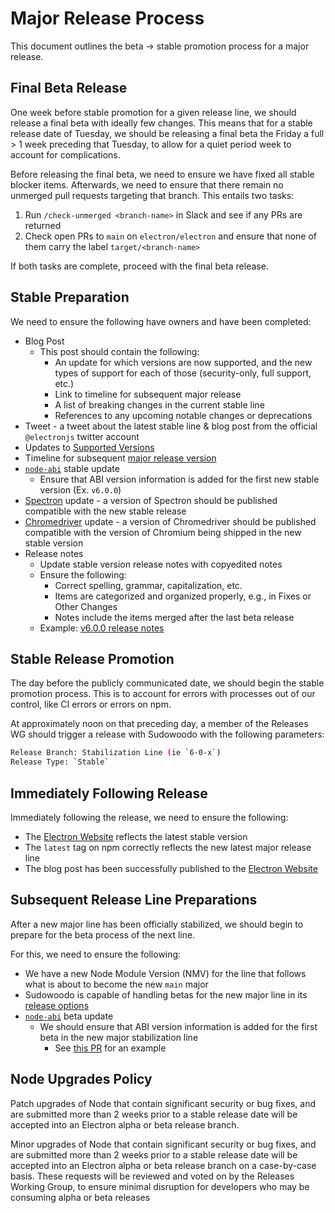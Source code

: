 # Major Release Process

This document outlines the beta -> stable promotion process for a major release.

## Final Beta Release

One week before stable promotion for a given release line, we should release a final beta with ideally few changes. This means that for a stable release date of Tuesday, we should be releasing a final beta the Friday a full > 1 week preceding that Tuesday, to allow for a quiet period week to account for complications.

Before releasing the final beta, we need to ensure we have fixed all stable blocker items. Afterwards, we need to ensure that there remain no unmerged pull requests targeting that branch. This entails two tasks:

1) Run `/check-unmerged <branch-name>` in Slack and see if any PRs are returned
2) Check open PRs to `main` on `electron/electron` and ensure that none of them carry the label `target/<branch-name>`

If both tasks are complete, proceed with the final beta release.

## Stable Preparation

We need to ensure the following have owners and have been completed:

* Blog Post
  * This post should contain the following:
    * An update for which versions are now supported, and the new types of support for each of those (security-only, full support, etc.)
    * Link to timeline for subsequent major release
    * A list of breaking changes in the current stable line
    * References to any upcoming notable changes or deprecations
* Tweet - a tweet about the latest stable line & blog post from the official `@electronjs` twitter account
* Updates to [Supported Versions](https://github.com/electron/electron/blob/master/docs/tutorial/support.md#currently-supported-versions)
* Timeline for subsequent [major release version](https://electronjs.org/docs/tutorial/electron-timelines)
* [`node-abi`](https://github.com/lgeiger/node-abi) stable update
  * Ensure that ABI version information is added for the first new stable version (Ex. `v6.0.0`)
* [Spectron](https://github.com/electron-userland/spectron) update - a version of Spectron should be published compatible with the new stable release
* [Chromedriver](https://github.com/electron/chromedriver) update - a version of Chromedriver should be published compatible with the version of Chromium being shipped in the new stable version
* Release notes
  * Update stable version release notes with copyedited notes
  * Ensure the following:
    * Correct spelling, grammar, capitalization, etc.
    * Items are categorized and organized properly, e.g., in Fixes or Other Changes
    * Notes include the items merged after the last beta release
  * Example: [v6.0.0 release notes](https://github.com/electron/electron/releases/tag/v6.0.0)

## Stable Release Promotion

The day before the publicly communicated date, we should begin the stable promotion process. This is to account for errors with processes out of our control, like CI errors or errors on npm.

At approximately noon on that preceding day, a member of the Releases WG should trigger a release with Sudowoodo with the following parameters:

```sh
Release Branch: Stabilization Line (ie `6-0-x`)
Release Type: `Stable`
```

## Immediately Following Release

Immediately following the release, we need to ensure the following:

* The [Electron Website](https://electronjs.org) reflects the latest stable version
* The `latest` tag on npm correctly reflects the new latest major release line
* The blog post has been successfully published to the [Electron Website](https://electronjs.org)

## Subsequent Release Line Preparations

After a new major line has been officially stabilized, we should begin to prepare for the beta process of the next line.

For this, we need to ensure the following:

* We have a new Node Module Version (NMV) for the line that follows what is about to become the new `main` major
* Sudowoodo is capable of handling betas for the new major line in its [release options](https://github.com/electron/sudowoodo/blob/master/src/slack-manager.ts#L240-L265)
* [`node-abi`](https://github.com/lgeiger/node-abi) beta update
  * We should ensure that ABI version information is added for the first beta in the new major stabilization line
    * See [this PR](https://github.com/lgeiger/node-abi/pull/67) for an example
   
## Node Upgrades Policy

Patch upgrades of Node that contain significant security or bug fixes, and are submitted more than 2 weeks prior to a stable release date will be accepted into an Electron alpha or beta release branch.

Minor upgrades of Node that contain significant security or bug fixes, and are submitted more than 2 weeks prior to a stable release date will be accepted into an Electron alpha or beta release branch on a case-by-case basis. These requests will be reviewed and voted on by the Releases Working Group, to ensure minimal disruption for developers who may be consuming alpha or beta releases

